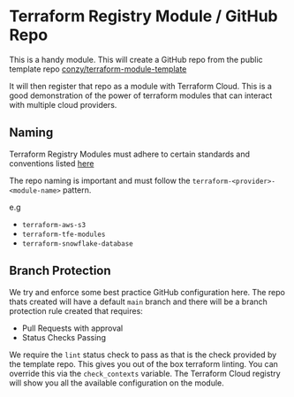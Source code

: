 # Terraform Registry Module / GitHub Repo

This is a handy module. This will create a GitHub repo from the public template 
repo [conzy/terraform-module-template](https://github.com/conzy/terraform-module-template)

It will then register that repo as a module with Terraform Cloud. This is a good demonstration of the power
of terraform modules that can interact with multiple cloud providers.

## Naming

Terraform Registry Modules must adhere to certain standards and conventions
listed [here](https://developer.hashicorp.com/terraform/language/modules/develop)

The repo naming is important and must follow the `terraform-<provider>-<module-name>` pattern.

e.g

- `terraform-aws-s3`
- `terraform-tfe-modules`
- `terraform-snowflake-database`

## Branch Protection

We try and enforce some best practice GitHub configuration here. The repo thats created will have a
default `main` branch and there will be a branch protection rule created that requires:

- Pull Requests with approval
- Status Checks Passing

We require the `lint` status check to pass as that is the check provided by the template repo. This gives
you out of the box terraform linting. You can override this via the `check_contexts` variable. The Terraform
Cloud registry will show you all the available configuration on the module.
